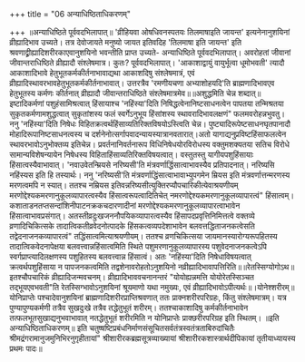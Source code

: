 +++
title = "06 अन्याधिष्ठिताधिकरणम्"

+++
॥अन्याधिष्ठिते पूर्ववदभिलापात्॥ 'व्रीहियवा ओषधिवनस्पतयः तिलमाषाइति जायन्त' इत्यनेनानुशयिनां व्रीह्यादिभाव उच्यते। तत्र देवोजायते मनुष्यो जायत इतिवदिह 'तिलमाषा इति जायन्त' इति श्रवणाद्व्रीह्यादिशरीरकाएवानुशयिनो भवन्तीति प्राप्त उच्यते- अन्याधिष्ठिते पूर्ववदभिलापात्। अवरोहतां जीवानां जीवान्तराधिष्ठिते व्रीह्यादौ संश्लेषमात्र। कुतः? पूर्ववदभिलापात्। 'आकाशाद्वायुं वायुर्भूत्वा धूमोभवती' त्यादौ आकाशादिभावे हेतुभूतकर्मकीर्तनाभावाद्यथा आकाशदिषु संश्लेषमात्रं, एवं व्रीह्यादिस्थावरभावहेतुभूतकर्मकीर्तनाभावात्। उत्तरत्रैव 'रमणीयचणा अभ्याशोहयदि'ति ब्राह्मणादिभावएव हेतुभूतस्य कर्मणः कीर्तनात् व्रीह्यादौ जीवान्तराधिष्ठिते संश्लेषमात्रमेव॥॥अशुद्धमिति चेन्न शब्दात्॥ इष्टादिकर्मणां पशुहंसामिश्रत्वात् हिंसायाश्च 'नहिंस्या'दिति निषिद्धत्वेनानिष्टसाधनत्वेन पापतया तन्मिश्रतया सुकृतकर्मणामशुद्धत्वात् सुकृतांशस्य फलं स्वर्गेऽनुभूय हिंसांशस्य स्थावरादिभावलक्षणं" फलमवरोहन्नभुवतु। ननु 'नहिंस्या'दिति निषेधः विहितक्रत्वर्थहिंसाव्यतिरिक्तविषयोऽस्त्विति चेन्न। पुष्ट्यादिरूपेष्टसाधनघृतपानादौ मोहादिरूपानिष्टसाधनत्वस्य च दर्शनेनोत्सर्गापवादन्यायस्यात्रानवतारात्।अतो यागाद्यनुप्रविष्टहिंसाफलत्वेन स्थावरभावोऽनुभोक्तव्य इतिचेन्न। प्रवर्तनानिवर्तनारूप विधिनिषेधयोरविरोधस्य वक्तुमशक्यतया सतिच विरोधे सामान्यविशेषन्यायेन निषेधस्य विहिताहिंसाव्यतिरिक्तविषयत्वात्। वस्तुतस्तु यागीयपशुहिंसायाः हिंसात्वस्यैवाभावात्। 'नवाउवेतन्म्रियसे नरिष्यसी'ति मंत्रवर्णार्द्धिसात्वाभावस्यैव प्रतिपादनात्। नरिष्यसि नहिंस्यस इति हि तस्यार्थः। ननु 'नरिष्यसी'ति मंत्रवर्णाद्धिंसात्वाभावाभ्युपगमेन म्रियस इति मंत्रवर्णात्तन्मरणस्य मरणत्वमपि न स्यात्। ततश्च नम्रियस इतिवन्नरिष्यसीत्युक्तिरप्यौपचारिकीत्येवाश्रयणीयम् मरणोद्देश्यकमरणानुकूलव्यापारत्वस्यैव हिंसात्वरूपत्वादितिचेत् नमरणोद्देश्यकमरणानुकूलव्यापारत्वं" हिंसात्वम्। कशाताडनतप्तसन्दांशिनीपाटनक्रकचदारणादीनां मरणोद्देश्यकमरणानुकूलव्यापारत्वाभावेन हिंसात्वाभावप्रसंगात्। अतस्तीव्रदुःखजननौपयिकव्यापारत्वस्यैव हिंसापदप्रवृत्तिनिमित्तत्वे वक्तव्ये व्रणादिचिकित्सके तादात्विकतीव्रवेदनोत्पादके हिंसकत्वव्यपदेशाभावेन बलवत्तद्धिताजनकत्वेसति तद्वेदनाजनकव्यापारत्वं" तद्धिंसात्वमित्याश्रयणीयम्। ततश्च व्रणचिकित्सया जायमानस्यारोग्यरूपहितस्य तादात्विकवेदनापेक्षया बलवत्त्वान्नहिंसात्वमिति स्थिते पशुमरणानुकूलव्यापारस्य पशुवेदनाजनकत्वेऽपि स्वर्गप्राप्त्यादिलक्षणस्य पशुहितस्य बलवत्त्वान्न हिंसात्वं। अतः 'नहिंस्या'दिति निषेधाविषयत्वात् क्रत्वर्थपशुहिंसाया न पापजनकत्वमिति तद्वशेनावरोहतोऽनुशयिनो नव्रीह्यादिभावापत्तिरिति॥॥रेतस्सिग्योगोऽथ॥ इतश्चौपचारिकं व्रीह्यादिजन्मवचनम्। व्रीह्यादिभाववचनानन्तरं "योयोह्यन्नमत्ति योयोरेतस्सिञ्चत तद्भूयएवभवती"ति रेतस्सिग्भावोऽनुशयिनां श्रूयमाणो यथा नमुख्यः, एवं व्रीह्यादिभावोऽपीत्यर्थः॥।योनेश्शरीरम्॥ योनिप्राप्तेः पश्चादेवानुशयिनां ब्राह्मणादिशरीरप्राप्तिश्रवणात् ततः प्राक्नशरीरपरिग्रहः, किंतु संश्लेषमात्रम्। यत्र पुण्यापुण्यकर्मणी तत्रैव सुखदुःखे तत्रैव तद्धेतुभूतं शरीरम्। ततश्चाकाशादिषु कर्मकीर्तनाभावेन तत्फलभूतसुखाद्यनुभवाभावात् नतद्धेतुभूतं शरीरमिति न योनिप्राप्तेः प्राक्छरीरपरिग्रह इति स्थितम्। ॥इति अन्याधिष्ठिताधिकरणम्॥ इति चतुष्षष्टिप्रबंधनिर्माणसंसूचितसर्वतंत्रस्वतंत्रताबिरुदांचितैः श्रीमद्रंगरामानुजमुनिभिरनुगृहीतायां" श्रीशारीरकब्रह्मसूत्रव्याख्यायां श्रीशारीरकशास्त्रार्थदीपिकायां तृतीयाध्यायस्य प्रथमः पादः॥